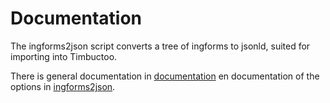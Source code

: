 # Documentation

The ingforms2json script converts a tree of ingforms to jsonld, suited for importing into Timbuctoo.

There is general documentation in [documentation](docs/general_doc.md) en documentation of the options in [ingforms2json](docs/ingforms2json.md).
